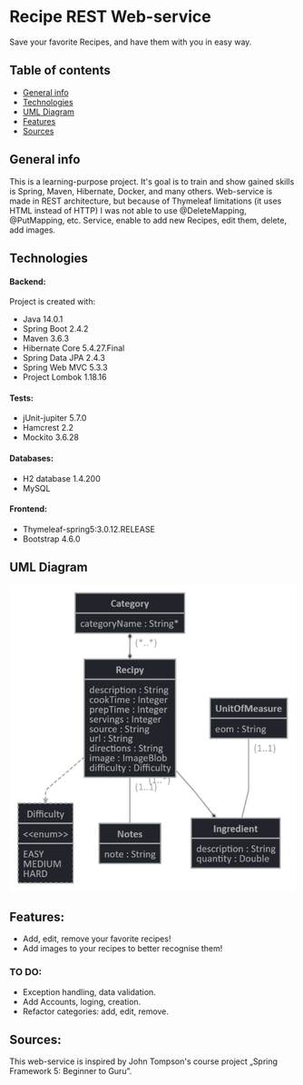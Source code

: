 # Recipe REST Web-service
Save your favorite Recipes, and have them with you in easy way.

## Table of contents
* [General info](#general-info)
* [Technologies](#technologies)
* [UML Diagram](#uml-diagram)
* [Features](#features)
* [Sources](#sources)

## General info
This is a learning-purpose project. It's goal is to train and show gained skills is Spring, Maven, Hibernate, Docker, and many others.
Web-service is made in REST architecture, but because of Thymeleaf limitations (it uses HTML instead of HTTP) I was not able to use @DeleteMapping, @PutMapping, etc.
Service, enable to add new Recipes, edit them, delete, add images. 
	
## Technologies
#### Backend:
Project is created with:
* Java 14.0.1
* Spring Boot 2.4.2
* Maven 3.6.3
* Hibernate Core 5.4.27.Final
* Spring Data JPA 2.4.3
* Spring Web MVC 5.3.3
* Project Lombok 1.18.16

#### Tests:
* jUnit-jupiter 5.7.0
* Hamcrest 2.2
* Mockito 3.6.28

#### Databases:
* H2 database 1.4.200
* MySQL

#### Frontend:
* Thymeleaf-spring5:3.0.12.RELEASE
* Bootstrap 4.6.0

## UML Diagram
![UML Diagram](./jhipster-jdl.png)

## Features:
* Add, edit, remove your favorite recipes!
* Add images to your recipes to better recognise them!

### TO DO:
* Exception handling, data validation.
* Add Accounts, loging, creation.
* Refactor categories: add, edit, remove.

## Sources:
This web-service is inspired by John Tompson's course project „Spring Framework 5: Beginner to Guru”.
